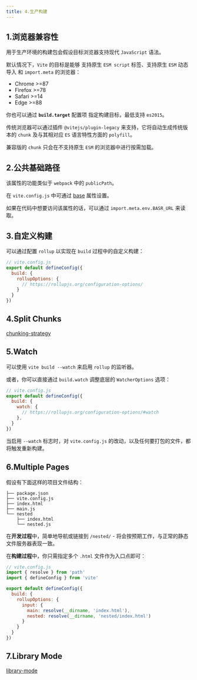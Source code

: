```yaml
---
title: 4.生产构建
---
```


## 1.浏览器兼容性

用于生产环境的构建包会假设目标浏览器支持现代 `JavaScript` 语法。

默认情况下，`Vite` 的目标是能够 支持原生 `ESM script` 标签、支持原生 `ESM` 动态导入 和 `import.meta` 的浏览器：

- Chrome >=87
- Firefox >=78
- Safari >=14
- Edge >=88

你也可以通过 **`build.target`** 配置项 指定构建目标，最低支持 `es2015`。

传统浏览器可以通过插件 `@vitejs/plugin-legacy` 来支持，它将自动生成传统版本的 `chunk` 及与其相对应 `ES` 语言特性方面的 `polyfill`。

兼容版的 `chunk` 只会在不支持原生 `ESM` 的浏览器中进行按需加载。

## 2.公共基础路径

该属性的功能类似于 `webpack` 中的 `publicPath`。

在 `vite.config.js` 中可通过 [base](https://cn.vitejs.dev/config/shared-options.html#base) 属性设置。

如果在代码中想要访问该属性的话，可以通过 `import.meta.env.BASR_URL` 来读取。

## 3.自定义构建

可以通过配置 `rollup` 以实现在 `build` 过程中的自定义构建：

```js
// vite.config.js
export default defineConfig({
  build: {
    rollupOptions: {
      // https://rollupjs.org/configuration-options/
    }
  }
})
```

## 4.Split Chunks

[chunking-strategy](https://cn.vitejs.dev/guide/build.html#chunking-strategy)

## 5.Watch

可以使用 `vite build --watch` 来启用 `rollup` 的监听器。

或者，你可以直接通过 `build.watch` 调整底层的 `WatcherOptions` 选项：

```js
// vite.config.js
export default defineConfig({
  build: {
    watch: {
      // https://rollupjs.org/configuration-options/#watch
    },
  }
})
```

当启用 `--watch` 标志时，对 `vite.config.js` 的改动，以及任何要打包的文件，都将触发重新构建。

## 6.Multiple Pages

假设有下面这样的项目文件结构：

```
├── package.json
├── vite.config.js
├── index.html
├── main.js
└── nested
    ├── index.html
    └── nested.js
```

在**开发过程**中，简单地导航或链接到 `/nested/` - 将会按预期工作，与正常的静态文件服务器表现一致。

在**构建过程**中，你只需指定多个 `.html` 文件作为入口点即可：

```js
// vite.config.js
import { resolve } from 'path'
import { defineConfig } from 'vite'

export default defineConfig({
  build: {
    rollupOptions: {
      input: {
        main: resolve(__dirname, 'index.html'),
        nested: resolve(__dirname, 'nested/index.html')
      }
    }
  }
})
```

## 7.Library Mode

[library-mode](https://cn.vitejs.dev/guide/build.html#library-mode)
